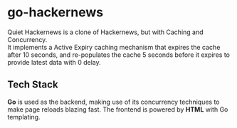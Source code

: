 # go-hackernews

Quiet Hackernews is a clone of Hackernews, but with Caching and Concurrency.\
It implements a Active Expiry caching mechanism that expires the cache after 10 seconds, and re-populates the cache 5 seconds before it expires to provide latest data with 0 delay.

## Tech Stack

**Go** is used as the backend, making use of its concurrency techniques to make page reloads blazing fast. The frontend is powered by **HTML** with Go templating.
